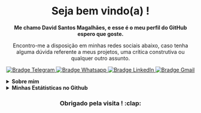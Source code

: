 <!-- <img src="./imgCabecalho.jpg" alt="Parte de Cima" width=100% /> -->
<h1 align="center">
    Seja bem vindo(a) ! 
</h1>
<p align="center">
    <b>Me chamo David Santos Magalhães, e esse é o meu perfil do GitHub espero que goste.</b>
</p>

<p align="center">
    Encontro-me a disposição em minhas redes sociais abaixo, caso tenha alguma dúvida referente a meus projetos, uma crítica construtiva ou qualquer outro assunto.
</p>

<p align="center">
    <a href="https://t.me/daviddsmdv" target="_blank">
        <img src="https://img.shields.io/badge/-Telegram-2CA5E0?logo=telegram&style=for-the-badge&logoColor=white" alt="Bradge Telegram" />
    </a>
    <a href="https://api.whatsapp.com/send?phone=5511970323525" target="_blank">
        <img src="https://img.shields.io/badge/WHATSAPP-25D366?&style=for-the-badge&logo=whatsapp&logoColor=white" alt="Bradge Whatsapp" />
    </a>
    <a href="https://www.linkedin.com/in/david-santos-ab2b7916a/" target="_blank">
        <img src="https://img.shields.io/badge/-LinkedIn-0077B5?logo=linkedin&style=for-the-badge&logoColor=white" alt="Bradge LinkedIn" />
    </a>
    <a href="mailto:davidsm2k@gmail.com" target="_blank">
        <img src="https://img.shields.io/badge/-Gmail-D14836?logo=gmail&style=for-the-badge&logoColor=white" alt="Bradge Gmail" />
    </a>
</p>

<details>
    <summary><b>Sobre mim</b></summary>
    <p>
 Atualmente sou aluno da Generation Brasil no Bootcamp de Desenvolvedor Full Stack Java Jr, onde estou tendo a oportunidade de mudar minha vida e com isso ganhar um grande conhecimento para minha carreira profissional.

Experiência Profissional: 4 anos de serviço militar na Força Aérea Brasileira (Mar 2017 / Mar 2021)
Formação Acadêmica: Análise e Desenvolvimento de Sistemas (Jan 2019 / Dez 2020)
Objetivo Atual: Estou a procura de oportunidades para iniciar minha carreira em desenvolvimento de software. 
    </p>
</details>

<details>
    <summary><b>Minhas Estátisticas no Github</b></summary>
    <p align="center">
        <b>Estátistica do Github</b> <br />
        <img src="https://github-readme-stats.vercel.app/api?username=davidsm2k&theme=dark&show_icons=true&include_all_commits=true" alt="Estátisticas Gerais" />
    </p>
    <p align="center">
        <b>As tecnologias utilizadas nos projetos</b> <br />
        <img src="https://github-readme-stats.vercel.app/api/top-langs/?username=davidsm2k&theme=dark" alt="Techs utilizadas nos projetos" />
    </p>
</details>
<h3 align="center">
    <b>Obrigado pela visita ! :clap:</b>
</h3>
<!-- <img src="./imgRodape.jpg" alt="Parte de Baixo" width=100% /> -->
